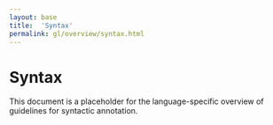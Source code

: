 ```yaml
---
layout: base
title:  'Syntax'
permalink: gl/overview/syntax.html
---
```


# Syntax

This document is a placeholder for the language-specific overview of
guidelines for syntactic annotation.
